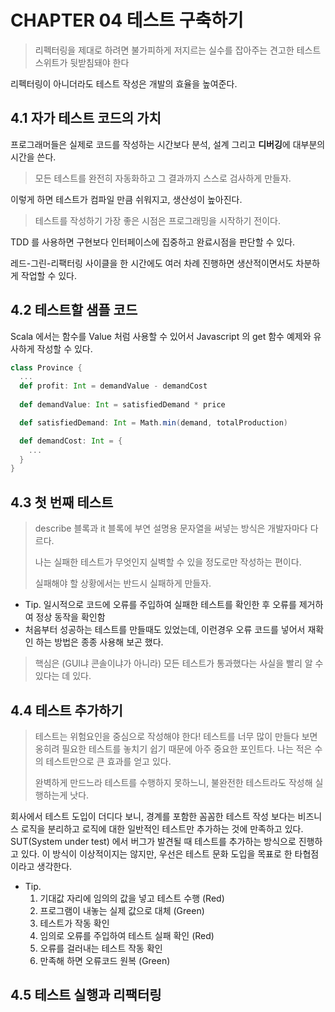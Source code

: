 # CHAPTER 04 테스트 구축하기

> 리펙터링을 제대로 하려면 불가피하게 저지르는 실수를 잡아주는 견고한 테스트 스위트가 뒷받침돼야 한다

리펙터링이 아니더라도 테스트 작성은 개발의 효율을 높여준다.

## 4.1 자가 테스트 코드의 가치

프로그래머들은 실제로 코드를 작성하는 시간보다 분석, 설계 그리고 **디버깅**에 대부분의 시간을 쓴다.

> 모든 테스트를 완전히 자동화하고 그 결과까지 스스로 검사하게 만들자.

이렇게 하면 테스트가 컴파일 만큼 쉬워지고, 생산성이 높아진다.

> 테스트를 작성하기 가장 좋은 시점은 프로그래밍을 시작하기 전이다.

TDD 를 사용하면 구현보다 인터페이스에 집중하고 완료시점을 판단할 수 있다.

레드-그린-리팩터링 사이클을 한 시간에도 여러 차례 진행하면 생산적이면서도 차분하게 작업할 수 있다.

## 4.2 테스트할 샘플 코드

Scala 에서는 함수를 Value 처럼 사용할 수 있어서 Javascript 의 get 함수 예제와 유사하게 작성할 수 있다.

```scala
class Province {
  ...
  def profit: Int = demandValue - demandCost
  
  def demandValue: Int = satisfiedDemand * price

  def satisfiedDemand: Int = Math.min(demand, totalProduction)

  def demandCost: Int = {
    ...
  }
}
```

## 4.3 첫 번째 테스트

> describe 블록과 it 블록에 부연 설명용 문자열을 써넣는 방식은 개발자마다 다르다.
> 
> 나는 실패한 테스트가 무엇인지 실벽할 수 있을 정도로만 작성하는 편이다.
>
> 실패해야 할 상황에서는 반드시 실패하게 만들자.
 
* Tip. 일시적으로 코드에 오류를 주입하여 실패한 테스트를 확인한 후 오류를 제거하여 정상 동작을 확인함
* 처음부터 성공하는 테스트를 만들때도 있었는데, 이런경우 오류 코드를 넣어서 재확인 하는 방법은 종종 사용해 보곤 했다.

> 핵심은 (GUI냐 콘솔이냐가 아니라) 모든 테스트가 통과했다는 사실을 빨리 알 수 있다는 데 있다.

## 4.4 테스트 추가하기

> 테스트는 위험요인을 중심으로 작성해야 한다!
> 테스트를 너무 많이 만들다 보면 옹히려 필요한 테스트를 놓치기 쉽기 때문에 아주 중요한 포인트다. 나는 적은 수의 테스트만으로 큰 효과를 얻고 있다. 
> 
> 완벽하게 만드느라 테스트를 수행하지 못하느니, 불완전한 테스트라도 작성해 실행하는게 낫다.

회사에서 테스트 도입이 더디다 보니, 경계를 포함한 꼼꼼한 테스트 작성 보다는 비즈니스 로직을 분리하고 로직에 대한 일반적인 테스트만 추가하는 것에 만족하고 있다. 
SUT(System under test) 에서 버그가 발견될 때 테스트를 추가하는 방식으로 진행하고 있다.
이 방식이 이상적이지는 않지만, 우선은 테스트 문화 도입을 목표로 한 타협점이라고 생각한다.

* Tip.
  1. 기대값 자리에 임의의 값을 넣고 테스트 수행 (Red)
  2. 프로그램이 내놓는 실제 값으로 대체 (Green)
  3. 테스트가 작동 확인
  4. 임의로 오류를 주입하여 테스트 실패 확인 (Red)
  5. 오류를 걸러내는 테스트 작동 확인
  6. 만족해 하면 오류코드 원복 (Green)


## 4.5 테스트 실행과 리팩터링
